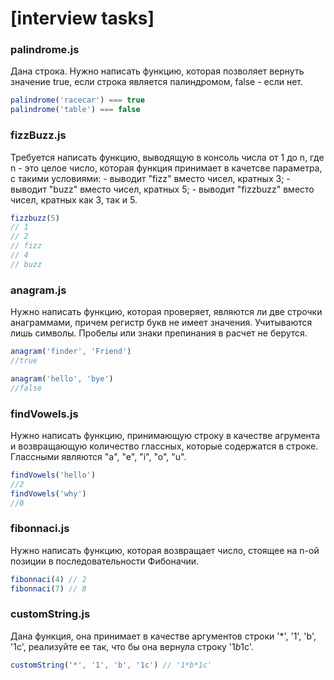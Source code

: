 # [interview tasks]

### palindrome.js

Дана строка. Нужно написать функцию, которая позволяет вернуть значение true, если строка является палиндромом, false - если нет. 

```javascript
palindrome('racecar') === true
palindrome('table') === false
```

### fizzBuzz.js

Требуется написать функцию, выводящую в консоль числа от 1 до n, где n - это целое число, которая функция принимает в качетсве параметра, с такими условиями:
	- выводит "fizz" вместо чисел, кратных 3;
	- выводит "buzz" вместо чисел, кратных 5;
	- выводит "fizzbuzz" вместо чисел, кратных как 3, так и 5.

```javascript
fizzbuzz(5)
// 1
// 2
// fizz
// 4
// buzz
```

### anagram.js

Нужно написать функцию, которая проверяет, являются ли две строчки анаграммами, причем регистр букв не имеет значения. Учитываются лишь символы. Пробелы или знаки препинания в расчет не берутся.

```javascript
anagram('finder', 'Friend')
//true

anagram('hello', 'bye')
//false

```

### findVowels.js

Нужно написать функцию, принимающую строку в качестве агрумента и возвращающую количество глассных, которые содержатся в строке. Глассными являются "a", "e", "i", "o", "u".

```javascript
findVowels('hello')
//2
findVowels('why')
//0

```

### fibonnaci.js

Нужно написать функцию, которая возвращает число, стоящее на n-ой позиции в последовательности Фибоначии.

```javascript
fibonnaci(4) // 2
fibonnaci(7) // 8 
```


### customString.js

Дана функция, она принимает в качестве аргументов строки '\*', '1', 'b', '1c', реализуйте ее так, что бы она вернула строку '1*b*1c'.

```javascript
customString('*', '1', 'b', '1c') // '1*b*1c'
```
